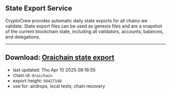 ## State Export Service
CryptoCrew provides automatic daily state exports for all chains we validate. State export files can be used as genesis files and are a snapshot of the current blockchain state, including all validators, accounts, balances, and delegations.

---
**Download: [Oraichain state export](https://ccv-s3.nbg1.your-objectstorage.com/SERVICE/oraichain/Oraichain_export_56427148.json)**
---

- last updated: Thu Apr 10 2025 08:16:55
- chain id: `Oraichain`
- export height: `56427148`
- use for: airdrops, local tests, chain recovery
